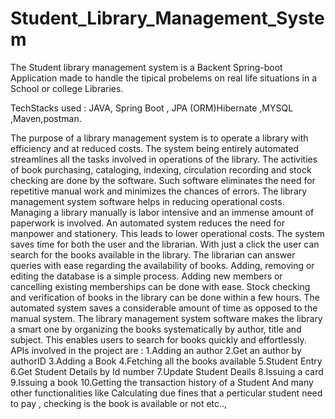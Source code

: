 # Student_Library_Management_System

The Student library management system is a Backent  Spring-boot Application made to handle the tipical probelems on real life situations in a School or college Libraries.

TechStacks used : JAVA, Spring Boot , JPA (ORM)Hibernate ,MYSQL ,Maven,postman.

The purpose of a library management system is to operate a library with efficiency and at reduced costs.
The system being entirely automated streamlines all the tasks involved in operations of the library. 
The activities of book purchasing, cataloging, indexing, circulation recording and stock checking are done by the software. 
Such software eliminates the need for repetitive manual work and minimizes the chances of errors.
The library management system software helps in reducing operational costs. Managing a library manually is labor intensive and an immense amount of paperwork is involved.
An automated system reduces the need for manpower and stationery. This leads to lower operational costs.
The system saves time for both the user and the librarian. With just a click the user can search for the books available in the library. 
The librarian can answer queries with ease regarding the availability of books. Adding, removing or editing the database is a simple process.
Adding new members or cancelling existing memberships can be done with ease.
Stock checking and verification of books in the library can be done within a few hours. 
The automated system saves a considerable amount of time as opposed to the manual system.
The library management system software makes the library a smart one by organizing the books systematically by author, title and subject. 
This enables users to search for books quickly and effortlessly.
APIs involved in the project are : 
1.Adding an author 
2.Get an author by authorID
3.Adding a Book
4.Fetching all the books available
5.Student Entry
6.Get Student Details by Id number
7.Update Student Deails 
8.Issuing a card 
9.Issuing a book
10.Getting the transaction history of a Student 
And many other functionalities like Calculating due fines that a perticular student need to pay , checking is the book is available or not etc..,
